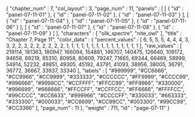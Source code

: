 {
  "chapter_num" : 7,
  "col_layout" : 3,
  "page_num" : 11,
  "panels" : [
    [
      {
        "id" : "panel-07-11-01"
      },
      {
        "id" : "panel-07-11-02"
      },
      {
        "id" : "panel-07-11-03"
      }
    ],
    [
      {
        "id" : "panel-07-11-04"
      },
      {
        "id" : "panel-07-11-05"
      },
      {
        "id" : "panel-07-11-06"
      }
    ],
    [
      {
        "id" : "panel-07-11-07"
      },
      {
        "id" : "panel-07-11-08"
      },
      {
        "id" : "panel-07-11-09"
      }
    ]
  ],
  "characters" : [
    "silk_spectre",
    "nite_owl"
  ],
  "title" : "Chapter 7, Page 11",
  "color_data" : {
    "percent_values" : [
      6,
      5,
      5,
      5,
      4,
      4,
      4,
      3,
      3,
      2,
      2,
      2,
      2,
      2,
      2,
      2,
      2,
      2,
      1,
      1,
      1,
      1,
      1,
      1,
      1,
      1,
      1,
      1,
      1,
      1,
      1,
      1,
      1
    ],
    "raw_values" : [
      219114,
      181363,
      180947,
      166094,
      154881,
      146707,
      140475,
      126640,
      109172,
      94658,
      89219,
      85310,
      80958,
      80609,
      79247,
      71665,
      69344,
      66469,
      58999,
      54914,
      52232,
      49851,
      49305,
      45192,
      43791,
      41093,
      38956,
      38005,
      36791,
      36772,
      36667,
      33937,
      33340
    ],
    "labels" : [
      "#999999",
      "#CC6666",
      "#CC9966",
      "#CC9999",
      "#333333",
      "#CCCCCC",
      "#FF9999",
      "#CCCC99",
      "#996666",
      "#9999CC",
      "#CCFFFF",
      "#FFCC99",
      "#FF9966",
      "#330000",
      "#996699",
      "#666666",
      "#FFCCFF",
      "#CCFFCC",
      "#FF6666",
      "#FFFFCC",
      "#99CCCC",
      "#CC6633",
      "#999966",
      "#CCCCFF",
      "#330033",
      "#663333",
      "#333300",
      "#000033",
      "#CC6699",
      "#CC99CC",
      "#003300",
      "#99CC99",
      "#CC3366"
    ],
    "page_num" : 11
  },
  "weight" : 711,
  "id" : "page-07-11"
}

